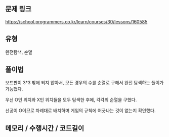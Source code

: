## 문제 링크

https://school.programmers.co.kr/learn/courses/30/lessons/160585

## 유형

완전탐색, 순열

## 풀이법

보드판이 3*3 밖에 되지 않아서, 모든 경우의 수를 순열로 구해서 완전 탐색하는 풀이가 가능했다.

우선 O인 위치와 X인 위치들을 모두 탐색한 후에, 각각의 순열을 구했다.

선공이 O이므로 차례대로 배치하며 게임의 규칙에 어긋나는 것이 없는지 확인했다.

## 메모리 / 수행시간 / 코드길이

